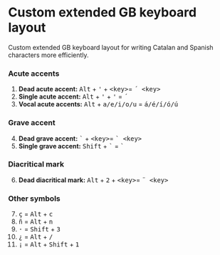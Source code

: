 # Custom extended GB keyboard layout
Custom extended GB keyboard layout for writing Catalan and Spanish characters more efficiently.

### Acute accents
1. __Dead acute accent:__ <kbd>Alt</kbd> + <kbd>'</kbd> + <kbd><key\></kbd>= <kbd>´ <key\></kbd>
1. __Single acute accent:__ <kbd>Alt</kbd> + <kbd>'</kbd> + <kbd>'</kbd> =  <kbd>´</kbd>
1. __Vocal acute accents:__ <kbd>Alt</kbd> + <kbd>a/e/i/o/u</kbd> = <kbd>á/é/í/ó/ú</kbd>

### Grave accent
4. __Dead grave accent:__ <kbd>\`</kbd> + <kbd><key\></kbd>= <kbd>\` <key\></kbd>
1. __Single grave accent:__ <kbd>Shift</kbd> + <kbd>\`</kbd> = <kbd>\`</kbd>

### Diacritical mark
6. __Dead diacritical mark:__ <kbd>Alt</kbd> + <kbd>2</kbd> + <kbd><key\></kbd>= <kbd>¨ <key\></kbd>

### Other symbols
7. <kbd>ç</kbd> = <kbd>Alt</kbd> + <kbd>c</kbd>
1. <kbd>ñ</kbd> = <kbd>Alt</kbd> + <kbd>n</kbd>
1. <kbd>·</kbd> = <kbd>Shift</kbd> + <kbd>3</kbd>
1. <kbd>¿</kbd> = <kbd>Alt</kbd> + <kbd>/</kbd>
1. <kbd>¡</kbd> = <kbd>Alt</kbd> + <kbd>Shift</kbd> + <kbd>1</kbd>




